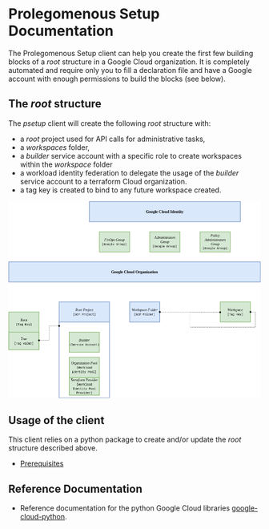 # Prolegomenous Setup Documentation

The Prolegomenous Setup client can help you create the first few building
blocks of a *root* structure in a Google Cloud organization. It is completely
automated and require only you to fill a declaration file and have a Google
account with enough permissions to build the blocks (see below).

## The *root* structure

The *psetup* client will create the following *root* structure with:

- a *root* project used for API calls for administrative tasks,
- a *workspaces* folder,
- a *builder* service account with a specific role to create workspaces within
the *workspace* folder
- a workload identity federation to delegate the usage of the *builder* service
account to a terraform Cloud organization.
- a tag key is created to bind to any future workspace created.

![The Root Strucure](img/root-structure.png "The Root Structure")

## Usage of the client

This client relies on a python package to create and/or update
the *root* structure described above.

- [Prerequisites](prerequisites.md)

## Reference Documentation

- Reference documentation for the python Google Cloud libraries [google-cloud-python](https://github.com/googleapis/google-cloud-python/blob/main/README.rst).
